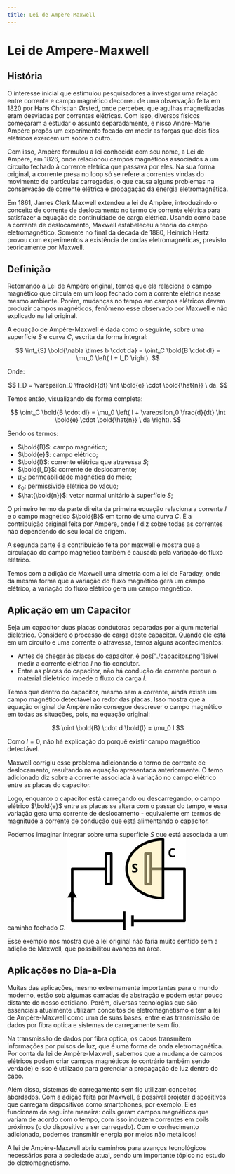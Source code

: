 ```yaml
---
title: Lei de Ampère-Maxwell
---
```


<script type="text/javascript">
MathJax = {
  tex: {
    inlineMath: [['$', '$'], ['\\(', '\\)']]
  }
};
</script>
<script type="text/javascript" src="https://cdnjs.cloudflare.com/ajax/libs/mathjax/3.2.2/es5/tex-mml-chtml.js"></script>



# Lei de Ampere-Maxwell 

## História

O interesse inicial que estimulou pesquisadores a investigar uma relação entre corrente e campo magnético decorreu de uma observação feita em 1820 por Hans Christian Ørsted, onde percebeu que agulhas magnetizadas eram desviadas por correntes elétricas. Com isso, diversos físicos começaram a estudar o assunto separadamente, e nisso André-Marie Ampère propôs um experimento focado em medir as forças que dois fios elétricos exercem um sobre o outro.

Com isso, Ampère formulou a lei conhecida com seu nome, a Lei de Ampère, em 1826, onde relacionou campos magnéticos associados a um circuito fechado à corrente eletrica que passava por eles. Na sua forma original, a corrente presa no loop só se refere a correntes vindas do movimento de partículas carregadas, o que causa alguns problemas na conservação de corrente elétrica e propagação da energia eletromagnética.

Em 1861, James Clerk Maxwell extendeu a lei de Ampère, introduzindo o conceito de corrente de deslocamento no termo de corrente elétrica para satisfazer a equação de continuidade de carga elétrica. Usando como base a corrente de deslocamento, Maxwell estabeleceu a teoria do campo eletromagnético. Somente no final da década de 1880, Heinrich Hertz provou com experimentos a existência de ondas eletromagnéticas, previsto teoricamente por Maxwell.

## Definição

Retomando a Lei de Ampère original, temos que ela relaciona o campo magnético que circula em um loop fechado com a corrente elétrica nesse mesmo ambiente. Porém, mudanças no tempo em campos elétricos devem produzir campos magnéticos, fenômeno esse observado por Maxwell e não explicado na lei original. 

A equação de Ampère-Maxwell é dada como o seguinte, sobre uma superfície $S$ e curva $C$, escrita da forma integral:

$$
\int_{S} \bold{\nabla \times b \cdot da} = \oint_C \bold{B \cdot dl} = \mu_0 \left( I + I_D \right).
$$

Onde:

$$
I_D = \varepsilon_0 \frac{d}{dt} \int \bold{e} \cdot \bold{\hat{n}} \ da.
$$

Temos então, visualizando de forma completa:

$$
\oint_C \bold{B \cdot dl} = \mu_0 \left( I + \varepsilon_0 \frac{d}{dt} \int \bold{e} \cdot \bold{\hat{n}} \ da \right).
$$

Sendo os termos:

- $\bold{B}$: campo magnético;
- $\bold{e}$: campo elétrico;
- $\bold{I}$: corrente elétrica que atravessa $S$;
- $\bold{I_D}$: corrente de deslocamento;
- $\mu_0$: permeabilidade magnética do meio;
- $\varepsilon_0$: permissivide elétrica do vácuo;
- $\hat{\bold{n}}$: vetor normal unitário à superfície $S$;

O primeiro termo da parte direita da primeira equação relaciona a corrente $I$ e o campo magnético $\bold{B}$ em torno de uma curva $C$. É a contribuição original feita por Ampère, onde $I$ diz sobre todas as correntes não dependendo do seu local de origem.

A segunda parte é a contribuição feita por maxwell e mostra que a circulação do campo magnético também é causada pela variação do fluxo elétrico. 

Temos com a adição de Maxwell uma simetria com a lei de Faraday, onde da mesma forma que a variação do fluxo magnético gera um campo elétrico, a variação do fluxo elétrico gera um campo magnético.

## Aplicação em um Capacitor

Seja um capacitor duas placas condutoras separadas por algum material dielétrico. Considere o processo de carga deste capacitor. Quando ele está em um circuito e uma corrente o atravessa, temos alguns acontecimentos:

- Antes de chegar às placas do capacitor, é pos["./capacitor.png"]sível medir a corrente elétrica $I$ no fio condutor.
- Entre as placas do capacitor, não há condução de corrente porque o material dielétrico impede o fluxo da carga $I$.

Temos que dentro do capacitor, mesmo sem a corrente, ainda existe um campo magnético detectável ao redor das placas. Isso mostra que a equação original de Ampère não consegue descrever o campo magnético em todas as situações, pois, na equação original:

$$
\oint \bold{B} \cdot d \bold{l} = \mu_0 I
$$

Como $I = 0$, não há explicação do porquê existir campo magnético detectável.

Maxwell corrigiu esse problema adicionando o termo de corrente de deslocamento, resultando na equação apresentada anteriormente. O temo adicionado diz sobre a corrente associada à variação no campo elétrico entre as placas do capacitor.

Logo, enquanto o capacitor está carregando ou descarregando, o campo elétrico $\bold{e}$ entre as placas se altera com o passar do tempo, e essa variação gera uma corrente de deslocamento - equivalente em termos de magnitude à corrente de condução que está alimentando o capacitor.

Podemos imaginar integrar sobre uma superfície $S$ que está associada a um caminho fechado $C$.
![teste](./capacitor.png)

Esse exemplo nos mostra que a lei original não faria muito sentido sem a adição de Maxwell, que possibilitou avanços na área.

## Aplicações no Dia-a-Dia

Muitas das aplicações, mesmo extremamente importantes para o mundo moderno, estão sob algumas camadas de abstração e podem estar pouco distante do nosso cotidiano. Porém, diversas tecnologias que são essenciais atualmente utilizam conceitos de eletromagnetismo e tem a lei de Ampère-Maxwell como uma de suas bases, entre elas transmissão de dados por fibra optica e sistemas de carregamente sem fio.

Na transmissão de dados por fibra optica, os cabos transmitem informações por pulsos de luz, que é uma forma de onda eletromagnética. Por conta da lei de Ampère-Maxwell, sabemos que a mudança de campos elétricos podem criar campos magnéticos (o contrário também sendo verdade) e isso é utilizado para gerenciar a propagação de luz dentro do cabo.

Além disso, sistemas de carregamento sem fio utilizam conceitos abordados. Com a adição feita por Maxwell, é possível projetar dispositivos que carregam dispositivos como smartphones, por exemplo. Eles funcionam da seguinte maneira: coils geram campos magnéticos que variam de acordo com o tempo, com isso induzem correntes em coils próximos (o do dispositivo a ser carregado). Com o conhecimento adicionado, podemos transmitir energia por meios não metálicos!

A lei de Ampère-Maxwell abriu caminhos para avanços tecnológicos necessários para a sociedade atual, sendo um importante tópico no estudo do eletromagnetismo.